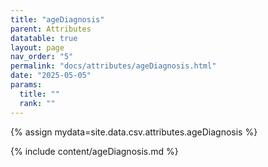 ```yaml
---
title: "ageDiagnosis"
parent: Attributes
datatable: true
layout: page
nav_order: "5"
permalink: "docs/attributes/ageDiagnosis.html"
date: "2025-05-05"
params:
  title: ""
  rank: ""
---
```

{% assign mydata=site.data.csv.attributes.ageDiagnosis %} 

{% include content/ageDiagnosis.md %}
